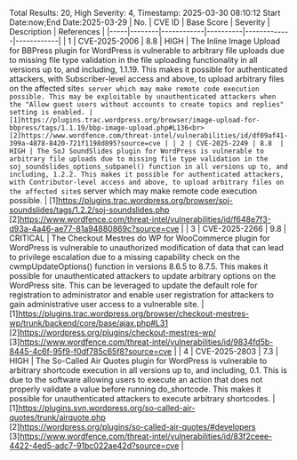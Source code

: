 Total Results: 20, High Severity: 4, Timestamp: 2025-03-30 08:10:12
Start Date:now;End Date:2025-03-29
| No. | CVE ID | Base Score | Severity | Description | References |
|-----|--------|------------|----------|-------------|------------|
| 1 | CVE-2025-2006 | 8.8  | HIGH | The Inline Image Upload for BBPress plugin for WordPress is vulnerable to arbitrary file uploads due to missing file type validation in the file uploading functionality in all versions up to, and including, 1.1.19. This makes it possible for authenticated attackers, with Subscriber-level access and above, to upload arbitrary files on the affected site`s server which may make remote code execution possible. This may be exploitable by unauthenticated attackers when the "Allow guest users without accounts to create topics and replies" setting is enabled. | [1]https://plugins.trac.wordpress.org/browser/image-upload-for-bbpress/tags/1.1.19/bbp-image-upload.php#L136<br>[2]https://www.wordfence.com/threat-intel/vulnerabilities/id/df09af41-399a-4878-8420-721f1198d895?source=cve |
| 2 | CVE-2025-2249 | 8.8  | HIGH | The SoJ SoundSlides plugin for WordPress is vulnerable to arbitrary file uploads due to missing file type validation in the soj_soundslides_options_subpanel() function in all versions up to, and including, 1.2.2. This makes it possible for authenticated attackers, with Contributor-level access and above, to upload arbitrary files on the affected site`s server which may make remote code execution possible. | [1]https://plugins.trac.wordpress.org/browser/soj-soundslides/tags/1.2.2/soj-soundslides.php<br>[2]https://www.wordfence.com/threat-intel/vulnerabilities/id/f648e7f3-d93a-4a46-ae77-81a94880869c?source=cve |
| 3 | CVE-2025-2266 | 9.8  | CRITICAL | The Checkout Mestres do WP for WooCommerce plugin for WordPress is vulnerable to unauthorized modification of data that can lead to privilege escalation due to a missing capability check on the cwmpUpdateOptions() function in versions 8.6.5 to 8.7.5. This makes it possible for unauthenticated attackers to update arbitrary options on the WordPress site. This can be leveraged to update the default role for registration to administrator and enable user registration for attackers to gain administrative user access to a vulnerable site. | [1]https://plugins.trac.wordpress.org/browser/checkout-mestres-wp/trunk/backend/core/base/ajax.php#L31<br>[2]https://wordpress.org/plugins/checkout-mestres-wp/<br>[3]https://www.wordfence.com/threat-intel/vulnerabilities/id/9834fd5b-8445-4c6f-95f9-f0df785c65f8?source=cve |
| 4 | CVE-2025-2803 | 7.3  | HIGH | The So-Called Air Quotes plugin for WordPress is vulnerable to arbitrary shortcode execution in all versions up to, and including, 0.1. This is due to the software allowing users to execute an action that does not properly validate a value before running do_shortcode. This makes it possible for unauthenticated attackers to execute arbitrary shortcodes. | [1]https://plugins.svn.wordpress.org/so-called-air-quotes/trunk/airquote.php<br>[2]https://wordpress.org/plugins/so-called-air-quotes/#developers<br>[3]https://www.wordfence.com/threat-intel/vulnerabilities/id/83f2ceee-4422-4ed5-adc7-91bc022ae42d?source=cve |
